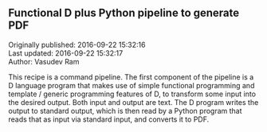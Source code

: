 ## Functional D plus Python pipeline to generate PDF  
Originally published: 2016-09-22 15:32:16  
Last updated: 2016-09-22 15:32:17  
Author: Vasudev Ram  
  
This recipe is a command pipeline. The first component of the pipeline is a D language program that makes use of simple functional programming and template / generic programming features of D, to transform some input into the desired output. Both input and output are text. The D program writes the output to standard output, which is then read by a Python program that reads that as input via standard input, and converts it to PDF.
